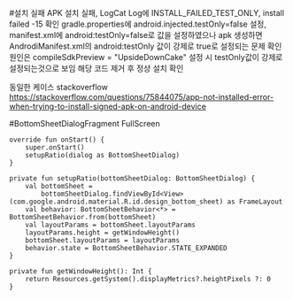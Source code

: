 #설치 실패
 APK 설치 실패, LogCat Log에 INSTALL_FAILED_TEST_ONLY, install failed -15 확인 
 gradle.properties에 android.injected.testOnly=false 설정, manifest.xml에 android:testOnly=false로 값을 설정하였으나 
 apk 생성하면 AndrodiManifest.xml의 android:testOnly 값이 강제로 true로 설정되는 문제 확인
 원인은 compileSdkPreview = "UpsideDownCake" 설정 시 testOnly값이 강제로 설정되는것으로 보임
 해당 코드 제거 후 정상 설치 확인

 동일한 케이스 stackoverflow
 https://stackoverflow.com/questions/75844075/app-not-installed-error-when-trying-to-install-signed-apk-on-android-device


 #BottomSheetDialogFragment FullScreen

    override fun onStart() {
        super.onStart()
        setupRatio(dialog as BottomSheetDialog)
    }

    private fun setupRatio(bottomSheetDialog: BottomSheetDialog) {
        val bottomSheet =
            bottomSheetDialog.findViewById<View>(com.google.android.material.R.id.design_bottom_sheet) as FrameLayout
        val behavior: BottomSheetBehavior<*> = BottomSheetBehavior.from(bottomSheet)
        val layoutParams = bottomSheet.layoutParams
        layoutParams.height = getWindowHeight()
        bottomSheet.layoutParams = layoutParams
        behavior.state = BottomSheetBehavior.STATE_EXPANDED
    }

    private fun getWindowHeight(): Int {
        return Resources.getSystem().displayMetrics?.heightPixels ?: 0
    }


